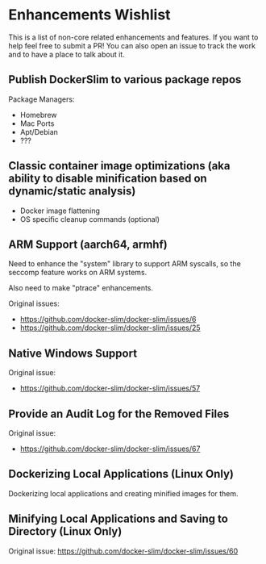 # Enhancements Wishlist

This is a list of non-core related enhancements and features. If you want to help feel free to submit a PR! You can also open an issue to track the work and to have a place to talk about it.

## Publish DockerSlim to various package repos

Package Managers:
* Homebrew
* Mac Ports
* Apt/Debian
* ???

## Classic container image optimizations (aka ability to disable minification based on dynamic/static analysis)

* Docker image flattening
* OS specific cleanup commands (optional)

## ARM Support (aarch64, armhf)

Need to enhance the "system" library to support ARM syscalls, so the seccomp feature works on ARM systems.

Also need to make "ptrace" enhancements.

Original issues:
* https://github.com/docker-slim/docker-slim/issues/6
* https://github.com/docker-slim/docker-slim/issues/25

## Native Windows Support

Original issue:
* https://github.com/docker-slim/docker-slim/issues/57

## Provide an Audit Log for the Removed Files

Original issue:
* https://github.com/docker-slim/docker-slim/issues/67

## Dockerizing Local Applications (Linux Only)

Dockerizing local applications and creating minified images for them.

## Minifying Local Applications and Saving to Directory (Linux Only)

Original issue:
https://github.com/docker-slim/docker-slim/issues/60



